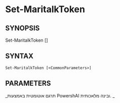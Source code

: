 ﻿---
external help file: powershai-help.xml
schema: 2.0.0
powershai: true
---

# Set-MaritalkToken

## SYNOPSIS <!--!= @#Synop !-->

Set-MaritalkToken [<CommonParameters>]


## SYNTAX <!--!= @#Syntax !-->

```
Set-MaritalkToken [<CommonParameters>]
```

## PARAMETERS <!--!= @#Params !-->




<!--PowershaiAiDocBlockStart-->
_תרגם אוטומטית באמצעות PowershAI ובינה מלאכותית. 
_
<!--PowershaiAiDocBlockEnd-->
